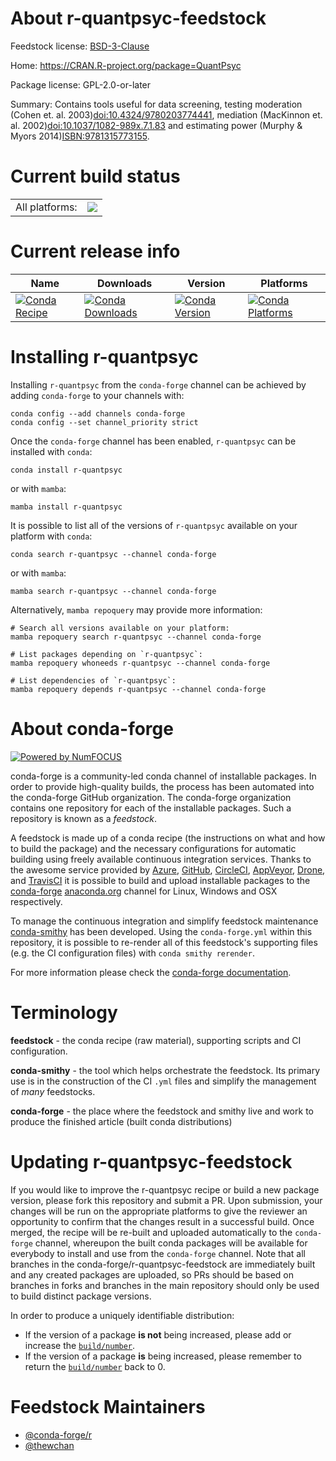 About r-quantpsyc-feedstock
===========================

Feedstock license: [BSD-3-Clause](https://github.com/conda-forge/r-quantpsyc-feedstock/blob/main/LICENSE.txt)

Home: https://CRAN.R-project.org/package=QuantPsyc

Package license: GPL-2.0-or-later

Summary: Contains tools useful for data screening, testing moderation (Cohen et. al. 2003)<doi:10.4324/9780203774441>, mediation (MacKinnon et. al. 2002)<doi:10.1037/1082-989x.7.1.83> and estimating power (Murphy & Myors 2014)<ISBN:9781315773155>.

Current build status
====================


<table><tr><td>All platforms:</td>
    <td>
      <a href="https://dev.azure.com/conda-forge/feedstock-builds/_build/latest?definitionId=17226&branchName=main">
        <img src="https://dev.azure.com/conda-forge/feedstock-builds/_apis/build/status/r-quantpsyc-feedstock?branchName=main">
      </a>
    </td>
  </tr>
</table>

Current release info
====================

| Name | Downloads | Version | Platforms |
| --- | --- | --- | --- |
| [![Conda Recipe](https://img.shields.io/badge/recipe-r--quantpsyc-green.svg)](https://anaconda.org/conda-forge/r-quantpsyc) | [![Conda Downloads](https://img.shields.io/conda/dn/conda-forge/r-quantpsyc.svg)](https://anaconda.org/conda-forge/r-quantpsyc) | [![Conda Version](https://img.shields.io/conda/vn/conda-forge/r-quantpsyc.svg)](https://anaconda.org/conda-forge/r-quantpsyc) | [![Conda Platforms](https://img.shields.io/conda/pn/conda-forge/r-quantpsyc.svg)](https://anaconda.org/conda-forge/r-quantpsyc) |

Installing r-quantpsyc
======================

Installing `r-quantpsyc` from the `conda-forge` channel can be achieved by adding `conda-forge` to your channels with:

```
conda config --add channels conda-forge
conda config --set channel_priority strict
```

Once the `conda-forge` channel has been enabled, `r-quantpsyc` can be installed with `conda`:

```
conda install r-quantpsyc
```

or with `mamba`:

```
mamba install r-quantpsyc
```

It is possible to list all of the versions of `r-quantpsyc` available on your platform with `conda`:

```
conda search r-quantpsyc --channel conda-forge
```

or with `mamba`:

```
mamba search r-quantpsyc --channel conda-forge
```

Alternatively, `mamba repoquery` may provide more information:

```
# Search all versions available on your platform:
mamba repoquery search r-quantpsyc --channel conda-forge

# List packages depending on `r-quantpsyc`:
mamba repoquery whoneeds r-quantpsyc --channel conda-forge

# List dependencies of `r-quantpsyc`:
mamba repoquery depends r-quantpsyc --channel conda-forge
```


About conda-forge
=================

[![Powered by
NumFOCUS](https://img.shields.io/badge/powered%20by-NumFOCUS-orange.svg?style=flat&colorA=E1523D&colorB=007D8A)](https://numfocus.org)

conda-forge is a community-led conda channel of installable packages.
In order to provide high-quality builds, the process has been automated into the
conda-forge GitHub organization. The conda-forge organization contains one repository
for each of the installable packages. Such a repository is known as a *feedstock*.

A feedstock is made up of a conda recipe (the instructions on what and how to build
the package) and the necessary configurations for automatic building using freely
available continuous integration services. Thanks to the awesome service provided by
[Azure](https://azure.microsoft.com/en-us/services/devops/), [GitHub](https://github.com/),
[CircleCI](https://circleci.com/), [AppVeyor](https://www.appveyor.com/),
[Drone](https://cloud.drone.io/welcome), and [TravisCI](https://travis-ci.com/)
it is possible to build and upload installable packages to the
[conda-forge](https://anaconda.org/conda-forge) [anaconda.org](https://anaconda.org/)
channel for Linux, Windows and OSX respectively.

To manage the continuous integration and simplify feedstock maintenance
[conda-smithy](https://github.com/conda-forge/conda-smithy) has been developed.
Using the ``conda-forge.yml`` within this repository, it is possible to re-render all of
this feedstock's supporting files (e.g. the CI configuration files) with ``conda smithy rerender``.

For more information please check the [conda-forge documentation](https://conda-forge.org/docs/).

Terminology
===========

**feedstock** - the conda recipe (raw material), supporting scripts and CI configuration.

**conda-smithy** - the tool which helps orchestrate the feedstock.
                   Its primary use is in the construction of the CI ``.yml`` files
                   and simplify the management of *many* feedstocks.

**conda-forge** - the place where the feedstock and smithy live and work to
                  produce the finished article (built conda distributions)


Updating r-quantpsyc-feedstock
==============================

If you would like to improve the r-quantpsyc recipe or build a new
package version, please fork this repository and submit a PR. Upon submission,
your changes will be run on the appropriate platforms to give the reviewer an
opportunity to confirm that the changes result in a successful build. Once
merged, the recipe will be re-built and uploaded automatically to the
`conda-forge` channel, whereupon the built conda packages will be available for
everybody to install and use from the `conda-forge` channel.
Note that all branches in the conda-forge/r-quantpsyc-feedstock are
immediately built and any created packages are uploaded, so PRs should be based
on branches in forks and branches in the main repository should only be used to
build distinct package versions.

In order to produce a uniquely identifiable distribution:
 * If the version of a package **is not** being increased, please add or increase
   the [``build/number``](https://docs.conda.io/projects/conda-build/en/latest/resources/define-metadata.html#build-number-and-string).
 * If the version of a package **is** being increased, please remember to return
   the [``build/number``](https://docs.conda.io/projects/conda-build/en/latest/resources/define-metadata.html#build-number-and-string)
   back to 0.

Feedstock Maintainers
=====================

* [@conda-forge/r](https://github.com/conda-forge/r/)
* [@thewchan](https://github.com/thewchan/)

